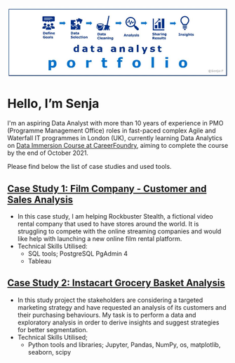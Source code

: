 ![](https://github.com/Senja-P/Images/blob/main/GitHub_image1.JPG)

# <H1> **Hello, I’m Senja**

 I'm an aspiring Data Analyst with more than 10 years of experience in PMO (Programme Management Office) roles in fast-paced complex Agile and Waterfall IT programmes in London (UK), currently learning Data Analytics on [Data Immersion Course at CareerFoundry](https://careerfoundry.com/), aiming to complete the course by the end of October 2021.

Please find below the list of case studies and used tools.
  
## [Case Study 1: Film Company - Customer and Sales Analysis](https://github.com/Senja-P/SQL-Customer-Sales) 
* In this case study, I am helping Rockbuster Stealth, a fictional video rental company that used to have stores around the world. It is struggling to compete with the online streaming companies and would like help with launching a new online film rental platform. 
* Technical Skills Utilised:  
  - SQL tools; PostgreSQL PgAdmin 4
  - Tableau

 ## [Case Study 2: Instacart Grocery Basket Analysis](https://github.com/Senja-P/Python-Grocery-Basket)
* In this study project the stakeholders are considering a targeted marketing strategy and have requested an analysis of its customers and their purchasing behaviours. My task is to perform a data and exploratory analysis in order to derive insights and suggest strategies for better segmentation.
* Technical Skills Utilised; 
  - Python tools and libraries; Jupyter, Pandas, NumPy, os, matplotlib, seaborn, scipy
  



